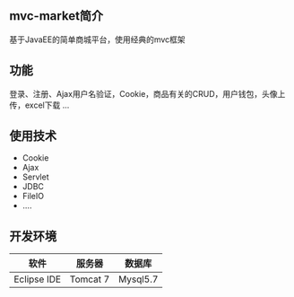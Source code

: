 ## mvc-market简介    
基于JavaEE的简单商城平台，使用经典的mvc框架

## 功能
登录、注册、Ajax用户名验证，Cookie，商品有关的CRUD，用户钱包，头像上传，excel下载 ...


## 使用技术
+ Cookie
+ Ajax
+ Servlet
+ JDBC
+ FileIO
+ ....

## 开发环境
|软件|服务器|数据库|
|:--:|:--:|:--:|
|Eclipse IDE|Tomcat 7|Mysql5.7|


